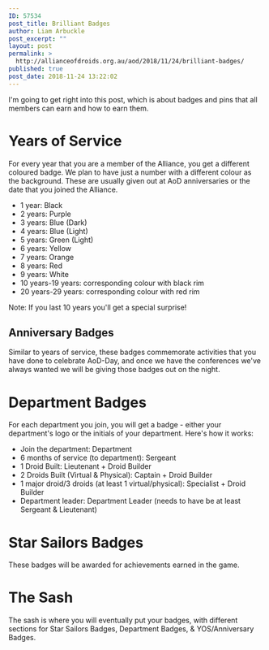 ```yaml
---
ID: 57534
post_title: Brilliant Badges
author: Liam Arbuckle
post_excerpt: ""
layout: post
permalink: >
  http://allianceofdroids.org.au/aod/2018/11/24/brilliant-badges/
published: true
post_date: 2018-11-24 13:22:02
---
```

I'm going to get right into this post, which is about badges and pins that all members can earn and how to earn them.
<h1>Years of Service</h1>
For every year that you are a member of the Alliance, you get a different coloured badge. We plan to have just a number with a different colour as the background. These are usually given out at AoD anniversaries or the date that you joined the Alliance.
<ul>
 	<li>1 year: Black</li>
 	<li>2 years: Purple</li>
 	<li>3 years: Blue (Dark)</li>
 	<li>4 years: Blue (Light)</li>
 	<li>5 years: Green (Light)</li>
 	<li>6 years: Yellow</li>
 	<li>7 years: Orange</li>
 	<li>8 years: Red</li>
 	<li>9 years: White</li>
 	<li>10 years-19 years: corresponding colour with black rim</li>
 	<li>20 years-29 years: corresponding colour with red rim</li>
</ul>
Note: If you last 10 years you'll get a special surprise!
<h2>Anniversary Badges</h2>
Similar to years of service, these badges commemorate activities that you have done to celebrate AoD-Day, and once we have the conferences we've always wanted we will be giving those badges out on the night.
<h1>Department Badges</h1>
For each department you join, you will get a badge - either your department's logo or the initials of your department. Here's how it works:
<ul>
 	<li>Join the department: Department</li>
 	<li>6 months of service (to department): Sergeant</li>
 	<li>1 Droid Built: Lieutenant + Droid Builder</li>
 	<li>2 Droids Built (Virtual &amp; Physical): Captain + Droid Builder</li>
 	<li>1 major droid/3 droids (at least 1 virtual/physical): Specialist + Droid Builder</li>
 	<li>Department leader: Department Leader (needs to have be at least Sergeant &amp; Lieutenant)</li>
</ul>
<h1>Star Sailors Badges</h1>
These badges will be awarded for achievements earned in the game.
<h1>The Sash</h1>
The sash is where you will eventually put your badges, with different sections for Star Sailors Badges, Department Badges, &amp; YOS/Anniversary Badges.